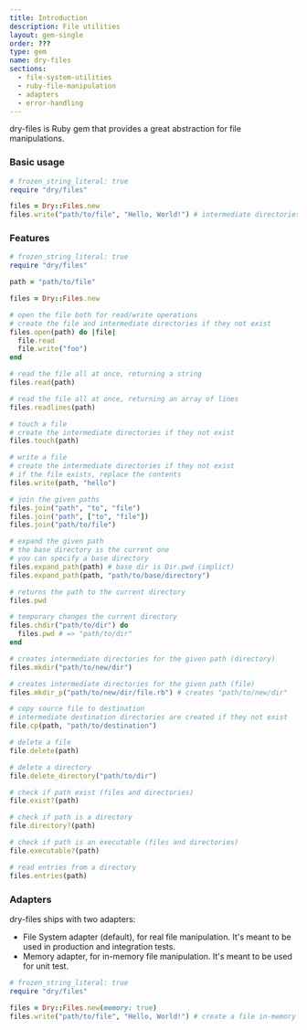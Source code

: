 ```yaml
---
title: Introduction
description: File utilities
layout: gem-single
order: ???
type: gem
name: dry-files
sections:
  - file-system-utilities
  - ruby-file-manipulation
  - adapters
  - error-handling
---
```


dry-files is Ruby gem that provides a great abstraction for file manipulations.

### Basic usage

``` ruby
# frozen_string_literal: true
require "dry/files"

files = Dry::Files.new
files.write("path/to/file", "Hello, World!") # intermediate directories are created, if missing
```

### Features

``` ruby
# frozen_string_literal: true
require "dry/files"

path = "path/to/file"

files = Dry::Files.new

# open the file both for read/write operations
# create the file and intermediate directories if they not exist
files.open(path) do |file|
  file.read
  file.write("foo")
end

# read the file all at once, returning a string
files.read(path)

# read the file all at once, returning an array of lines
files.readlines(path)

# touch a file
# create the intermediate directories if they not exist
files.touch(path)

# write a file
# create the intermediate directories if they not exist
# if the file exists, replace the contents
files.write(path, "hello")

# join the given paths
files.join("path", "to", "file")
files.join("path", ["to", "file"])
files.join("path/to/file")

# expand the given path
# the base directory is the current one
# you can specify a base directory
files.expand_path(path) # base dir is Dir.pwd (implict)
files.expand_path(path, "path/to/base/directory")

# returns the path to the current directory
files.pwd

# temporary changes the current directory
files.chdir("path/to/dir") do
  files.pwd # => "path/to/dir"
end

# creates intermediate directories for the given path (directory)
files.mkdir("path/to/new/dir")

# creates intermediate directories for the given path (file)
files.mkdir_p("path/to/new/dir/file.rb") # creates "path/to/new/dir"

# copy source file to destination
# intermediate destination directories are created if they not exist
file.cp(path, "path/to/destination")

# delete a file
file.delete(path)

# delete a directory
file.delete_directory("path/to/dir")

# check if path exist (files and directories)
file.exist?(path)

# check if path is a directory
file.directory?(path)

# check if path is an executable (files and directories)
file.executable?(path)

# read entries from a directory
files.entries(path)
```

### Adapters

dry-files ships with two adapters:

  * File System adapter (default), for real file manipulation. It's meant to be used in production and integration tests.
  * Memory adapter, for in-memory file manipulation. It's meant to be used for unit test.

``` ruby
# frozen_string_literal: true
require "dry/files"

files = Dry::Files.new(memory: true)
files.write("path/to/file", "Hello, World!") # create a file in-memory
```
